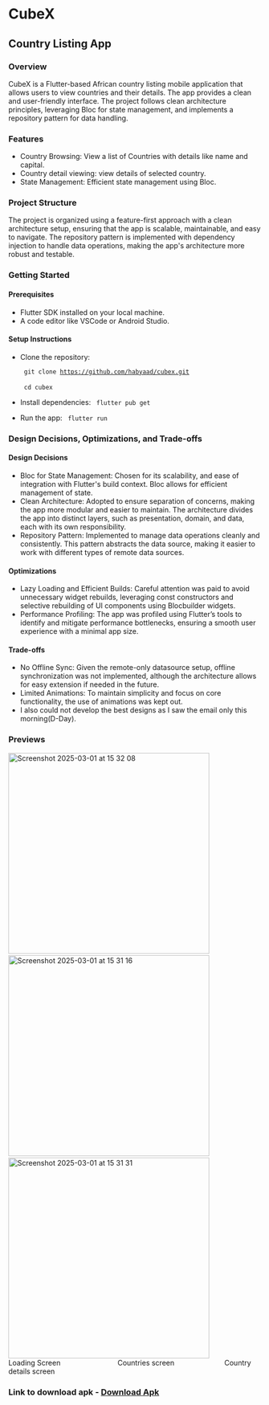 # CubeX
## Country Listing App

### Overview
CubeX is a Flutter-based African country listing mobile application that allows users to view countries and their details. The app provides a clean and user-friendly interface. The project follows clean architecture principles, leveraging Bloc for state management, and implements a repository pattern for data handling.

### Features
-  Country Browsing: View a list of Countries with details like name and capital.
- Country detail viewing: view details of selected country.
- State Management: Efficient state management using Bloc.

### Project Structure
The project is organized using a feature-first approach with a clean architecture setup, ensuring that the app is scalable, maintainable, and easy to navigate. The repository pattern is implemented with dependency injection to handle data operations, making the app's architecture more robust and testable.

### Getting Started

#### Prerequisites
- Flutter SDK installed on your local machine.
- A code editor like VSCode or Android Studio.

#### Setup Instructions

- Clone the repository:

     <code> git clone https://github.com/habyaad/cubex.git </code> <br>
     <code> cd cubex </code>

-  Install dependencies:
   <code> flutter pub get </code>

- Run the app:
  <code> flutter run </code>


### Design Decisions, Optimizations, and Trade-offs
#### Design Decisions
- Bloc for State Management: Chosen for its scalability, and ease of integration with Flutter's build context. Bloc allows for efficient management of state.
- Clean Architecture: Adopted to ensure separation of concerns, making the app more modular and easier to maintain. The architecture divides the app into distinct layers, such as presentation, domain, and data, each with its own responsibility.
- Repository Pattern: Implemented to manage data operations cleanly and consistently. This pattern abstracts the data source, making it easier to work with different types of remote data sources.

#### Optimizations
- Lazy Loading and Efficient Builds: Careful attention was paid to avoid unnecessary widget rebuilds, leveraging const constructors and selective rebuilding of UI components using Blocbuilder widgets.
- Performance Profiling: The app was profiled using Flutter’s tools to identify and mitigate performance bottlenecks, ensuring a smooth user experience with a minimal app size.

#### Trade-offs
- No Offline Sync: Given the remote-only datasource setup, offline synchronization was not implemented, although the architecture allows for easy extension if needed in the future.
- Limited Animations: To maintain simplicity and focus on core functionality, the use of animations was kept out.
- I also could not develop the best designs as I saw the email only this morning(D-Day).

### Previews

<img height="400" alt="Screenshot 2025-03-01 at 15 32 08" src="https://github.com/user-attachments/assets/b702bc8c-f93d-42e7-963f-1462f229570d" />
 &emsp;&emsp;&emsp;
<img height="400" alt="Screenshot 2025-03-01 at 15 31 16" src="https://github.com/user-attachments/assets/f94ff44a-f89c-4177-afbb-19ca5db976fe" />
 &emsp;&emsp;&emsp;
<img height="400" alt="Screenshot 2025-03-01 at 15 31 31" src="https://github.com/user-attachments/assets/f768124a-c833-43ff-9ed0-d478028804a5" /> <br>
Loading Screen  &emsp;&emsp;&emsp; &emsp;&emsp; &emsp;&emsp;   Countries screen  &emsp;&emsp;&emsp; &emsp; &emsp;&emsp;   Country details screen

### Link to download apk - <a href="https://github.com/habyaad/cubex/releases/download/v1.0.2%2B3/app-armeabi-v7a-release.apk">Download Apk</a>
